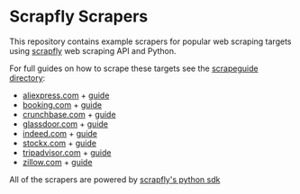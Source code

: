 # Scrapfly Scrapers

This repository contains example scrapers for popular web scraping targets using [scrapfly](https://scrapfly.io) web scraping API and Python.

For full guides on how to scrape these targets see the [scrapeguide directory](https://scrapfly.io/blog/tag/scrapeguide/):

- [aliexpress.com](./aliexpress-scraper/) + [guide](https://scrapfly.io/blog/how-to-scrape-aliexpress/)
- [booking.com](./bookingcom-scraper/) + [guide](https://scrapfly.io/blog/how-to-scrape-bookingcom/)
- [crunchbase.com](./crunchbase-scraper/) + [guide](https://scrapfly.io/blog/how-to-scrape-crunchbase/)
- [glassdoor.com](./glassdoor-scraper/) + [guide](https://scrapfly.io/blog/how-to-scrape-glassdoor/)
- [indeed.com](./indeed-scraper/) + [guide](https://scrapfly.io/blog/how-to-scrape-indeedcom/)
- [stockx.com](./stockx-scraper/) + [guide](https://scrapfly.io/blog/how-to-scrape-stockx/)
- [tripadvisor.com](./tripadvisor-scraper/) + [guide](https://scrapfly.io/blog/how-to-scrape-tripadvisor/)
- [zillow.com](./zillow-scraper/) + [guide](https://scrapfly.io/blog/how-to-scrape-zillow/)

All of the scrapers are powered by [scrapfly's python sdk](https://github.com/scrapfly/python-scrapfly)
